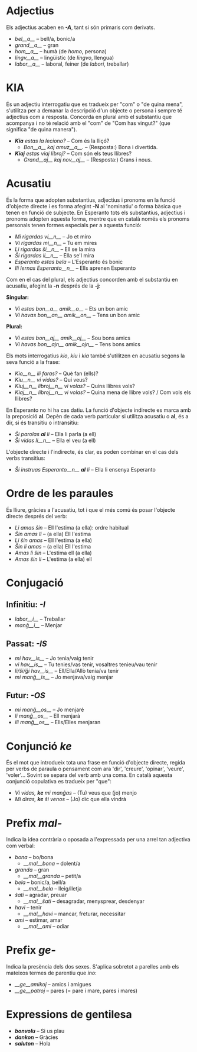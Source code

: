 # Adjectius

Els adjectius acaben en *__-A__*, tant si són primaris com derivats.

- *bel__a__* – bell/a, bonic/a
- *grand__a__* – gran
- *hom__a__* – humà (de *homo*, persona)
- *lingv__a__* – lingüístic (de *lingvo*, llengua)
- *labor__a__* – laboral, feiner (de *labori*, treballar)

# KIA
És un adjectiu interrogatiu que es tradueix per "com" o "de quina mena", s'utilitza per a demanar la descripció d'un objecte o persona i sempre té adjectius com a resposta. Concorda en plural amb el substantiu que acompanya i no té relació amb el "com" de "Com has vingut?" (que significa "de quina manera").

- *__Kia__ estas la leciono?*  – Com és la lliçó?
  - *Bon__a__ kaj amuz__a__.*  – (Resposta:) Bona i divertida.
- *__Kiaj__ estas viaj libroj?*  – Com són els teus llibres?
  - *Grand__aj__ kaj nov__aj__*  – (Resposta:) Grans i nous. 


# Acusatiu

És la forma que adopten substantius, adjectius i pronoms en la funció d'objecte directe i es forma afegint __-N__ al 'nominatiu' o forma bàsica que tenen en funció de subjecte. En Esperanto tots els substantius, adjectius i pronoms adopten aquesta forma, mentre que en català només els pronoms personals tenen formes especials per a aquesta funció:

- *Mi rigardas vi__n__* – Jo et miro
- *Vi rigardas mi__n__* – Tu em mires
- *Li rigardas ŝi__n__* – Ell se la mira
- *Ŝi rigardas li__n__* – Ella se'l mira
- *Esperanto estas bela* – L'Esperanto és bonic
- *Ili lernas Esperanto__n__* – Ells aprenen Esperanto

Com en el cas del plural, els adjectius concorden amb el substantiu en acusatiu, afegint la __-n__ després de la __-j__:

__Singular:__
- *Vi estas bon__a__ amik__o__* – Ets un bon amic
- *Vi havas bon__an__ amik__on__* – Tens un bon amic

__Plural:__
- *Vi estas bon__aj__ amik__oj__* – Sou bons amics
- *Vi havas bon__ajn__ amik__ojn__* – Tens bons amics

Els mots interrogatius *kio*, *kiu* i *kia* també s'utilitzen en acusatiu segons la seva funció a la frase:

- *Kio__n__ ili faras?*  – Què fan (ells)?
- *Kiu__n__ vi vidas?*  – Qui veus?
- *Kiuj__n__ libroj__n__ vi volas?*  – Quins llibres vols?
- *Kiaj__n__ libroj__n__ vi volas?*  – Quina mena de llibre vols? / Com vols els llibres?

En Esperanto no hi ha cas datiu. La funció d'objecte indirecte es marca amb la preposició __al__. Depèn de cada verb particular si utilitza acusatiu o __al__, és a dir, si és transitiu o intransitiu:

- *Ŝi parolas __al__ li*  – Ella li parla (a ell)
- *Ŝi vidas li__n__* – Ella el veu (a ell)

L'objecte directe i l'indirecte, és clar, es poden combinar en el cas dels verbs transitius:

- *Ŝi instruas Esperanto__n__ __al__ li* – Ella li ensenya Esperanto

# Ordre de les paraules

És lliure, gràcies a l'acusatiu, tot i que el més comú és posar l'objecte directe després del verb:
- *Li amas ŝin* – Ell l'estima (a ella): ordre habitual
- *Ŝin amas li* – (a ella) Ell l'estima 
- *Li ŝin amas* – Ell l'estima (a ella)
- *Ŝin li amas* – (a ella) Ell l'estima 
- *Amas li ŝin* – L'estima ell (a ella)
- *Amas ŝin li* – L'estima (a ella) ell


# Conjugació 

## Infinitiu: *-I*
  
- *labor__i__*          – Treballar
- *manĝ__i__*           – Menjar

## Passat: *-IS*

- *mi hav__is__*        – Jo tenia/vaig tenir
- *vi hav__is__*        – Tu tenies/vas tenir, vosaltres tenieu/vau tenir
- *li/ŝi/ĝi hav__is__*  – Ell/Ella/Allò tenia/va tenir
- *mi manĝ__is__*       – Jo menjava/vaig menjar

## Futur: *-OS*

- *mi manĝ__os__*      – Jo menjaré
- *li manĝ__os__*      – Ell menjarà
- *ili manĝ__os__*     – Ells/Elles menjaran

# Conjunció *ke*

És el mot que introdueix tota una frase en funció d'objecte directe, regida per verbs de paraula o pensament com ara 'dir', 'creure', 'opinar', 'veure', 'voler'... Sovint se separa del verb amb una coma. En català aquesta conjunció copulativa es tradueix per "que":
- *Vi vidas, __ke__ mi manĝas* – (Tu) veus que (jo) menjo
- *Mi diras, __ke__ ŝi venos* – (Jo) dic que ella vindrà


# Prefix *mal-*

Indica la idea contrària o oposada a l'expressada per una arrel tan adjectiva com verbal:

- *bona* – bo/bona
  - *__mal__bona* – dolent/a
- *granda* – gran
  - *__mal__granda* – petit/a
- *bela* – bonic/a, bell/a
  - *__mal__bela* – lleig/lletja
- *ŝati* – agradar, preuar
  - *__mal__ŝati* – desagradar, menysprear, desdenyar
- *havi* – tenir
  - *__mal__havi* – mancar, freturar, necessitar
- *ami* – estimar, amar
  - *__mal__ami* – odiar

# Prefix *ge-*

Indica la presència dels dos sexes. S'aplica sobretot a parelles amb els mateixos termes de parentiu que *ino*:

- *__ge__amikoj* – amics i amigues
- *__ge__patroj* – pares (= pare i mare, pares i mares)

# Expressions de gentilesa

- *__bonvolu__* – Si us plau
- *__dankon__* – Gràcies
- *__saluton__* – Hola
